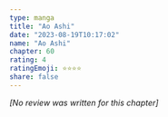 ```yaml
---
type: manga
title: "Ao Ashi"
date: "2023-08-19T10:17:02"
name: "Ao Ashi"
chapter: 60
rating: 4
ratingEmoji: ⭐️⭐️⭐️⭐️
share: false
---
```


_[No review was written for this chapter]_

